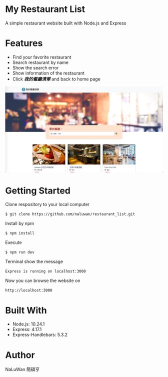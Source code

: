 # My Restaurant List
A simple restaurant website built with Node.js and Express

# Features
* Find your favorite restaurant
* Search restaurant by name
* Show the search error
* Show information of the restaurant
* Click **_我的餐廳清單_** and back to home page

![image](restaurant.png)

# Getting Started
Clone respository to your local computer
```
$ git clone https://github.com/naluwan/restaurant_list.git
```
Install by npm
```
$ npm install
```
Execute
```
$ npm run dev
```
Terminal show the message
```
Express is running on localhost:3000
```
Now you can browse the website on
```
http://localhost:3000
```
# Built With
* Node.js: 10.24.1
* Express: 4.17.1
* Express-Handlebars: 5.3.2

# Author
NaLuWan 簡碩亨